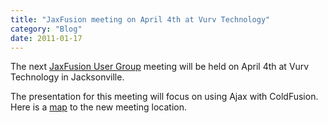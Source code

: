 ```yaml
---
title: "JaxFusion meeting on April 4th at Vurv Technology"
category: "Blog"
date: 2011-01-17
---
```



The next [JaxFusion User Group](http://www.jaxfusion.org) meeting will be held on April 4th at Vurv Technology in Jacksonville.

The presentation for this meeting will focus on using Ajax with ColdFusion. Here is a [map](http://www.fekke.com/maptovurv.htm) to the new meeting location.